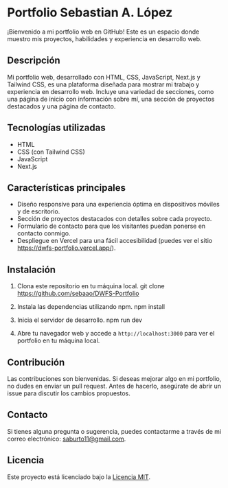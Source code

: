 # Portfolio Sebastian A. López


¡Bienvenido a mi portfolio web en GitHub! Este es un espacio donde muestro mis proyectos, habilidades y experiencia en desarrollo web.

## Descripción

Mi portfolio web, desarrollado con HTML, CSS, JavaScript, Next.js y Tailwind CSS, es una plataforma diseñada para mostrar mi trabajo y experiencia en desarrollo web. Incluye una variedad de secciones, como una página de inicio con información sobre mí, una sección de proyectos destacados y una página de contacto.

## Tecnologías utilizadas

- HTML
- CSS (con Tailwind CSS)
- JavaScript
- Next.js

## Características principales

- Diseño responsive para una experiencia óptima en dispositivos móviles y de escritorio.
- Sección de proyectos destacados con detalles sobre cada proyecto.
- Formulario de contacto para que los visitantes puedan ponerse en contacto conmigo.
- Despliegue en Vercel para una fácil accesibilidad (puedes ver el sitio https://dwfs-portfolio.vercel.app/).

## Instalación

1. Clona este repositorio en tu máquina local.
git clone https://github.com/sebaao/DWFS-Portfolio

2. Instala las dependencias utilizando npm.
npm install

3. Inicia el servidor de desarrollo.
npm run dev

4. Abre tu navegador web y accede a `http://localhost:3000` para ver el portfolio en tu máquina local.

## Contribución

Las contribuciones son bienvenidas. Si deseas mejorar algo en mi portfolio, no dudes en enviar un pull request. Antes de hacerlo, asegúrate de abrir un issue para discutir los cambios propuestos.

## Contacto

Si tienes alguna pregunta o sugerencia, puedes contactarme a través de mi correo electrónico: [saburto11@gmail.com](mailto:saburto11@gmail.com).

## Licencia

Este proyecto está licenciado bajo la [Licencia MIT](LICENSE).
